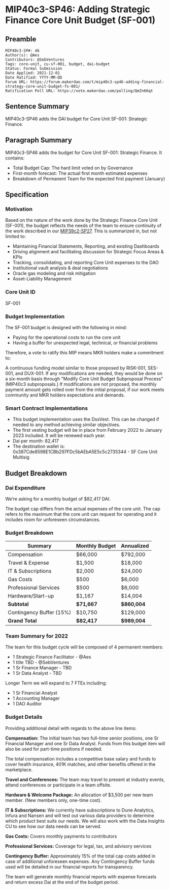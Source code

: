 # MIP40c3-SP46: Adding Strategic Finance Core Unit Budget (SF-001)

## Preamble

```
MIP40c3-SP#: 46
Author(s): @Aes 
Contributors: @SebVentures
Tags: core-unit, cu-sf-001, budget, dai-budget
Status: Formal Submission
Date Applied: 2021-12-01
Date Ratified: YYYY-MM-DD
Forum URL: https://forum.makerdao.com/t/mip40c3-sp46-adding-financial-strategy-core-unit-budget-fs-001/
Ratification Poll URL: https://vote.makerdao.com/polling/QmZn66qt
```

 ## Sentence Summary

MIP40c3-SP46 adds the DAI budget for Core Unit SF-001: Strategic Finance.

## Paragraph Summary

MIP40c3-SP46 adds the budget for Core Unit SF-001: Strategic Finance. It contains:

- Total Budget Cap: The hard limit voted on by Governance
- First-month forecast: The actual first month estimated expenses
- Breakdown of Permanent Team for the expected first payment (January)

## Specification

### Motivation

Based on the nature of the work done by the Strategic Finance Core Unit (SF-001), the budget reflects the needs of the team to ensure continuity of the work described in our [MIP39c2-SP27](https://github.com/makerdao/mips/blob/master/MIP39/MIP39c2-Subproposals/MIP39c2-SP27.md). This is summarized in, but not limited to:

- Maintaining Financial Statements, Reporting, and existing Dashboards
- Driving alignment and facilitating discussion for Strategic Focus Areas & KPIs
- Tracking, consolidating, and reporting Core Unit expenses to the DAO
- Institutional vault analysis & deal negotiations
- Oracle gas modeling and risk mitigation
- Asset-Liability Management

### Core Unit ID

SF-001

### Budget Implementation

The SF-001 budget is designed with the following in mind:

- Paying for the operational costs to run the core unit
- Having a buffer for unexpected legal, technical, or financial problems

Therefore, a vote to ratify this MIP means MKR holders make a commitment to:

A continuous funding model similar to those proposed by RISK-001, SES-001, and DUX-001. If any modifications are needed, they would be done on a six-month basis through "Modify Core Unit Budget Subproposal Process" (MIP40c3 subproposals.) If modifications are not proposed, the monthly payment amount gets rolled over from the initial proposal, if our work meets community and MKR holders expectations and demands.
 
### Smart Contract Implementations

- This budget implementation uses the DssVest. This can be changed if needed to any method achieving similar objectives.
- The first vesting budget will be in place from February 2022 to January 2023 included. It will be renewed each year.
- Dai per month: 82,417
- The destination wallet is: 0x387Cde8598E1CBb297FDc5bAEbA5E5c5c2735344 - SF Core Unit Multisig

## Budget Breakdown

### Dai Expenditure

We’re asking for a monthly budget of $82,417 DAI.

The budget cap differs from the actual expenses of the core unit. The cap refers to the maximum that the core unit can request for operating and it includes room for unforeseen circumstances.

### Budget Breakdown

| Summary | Monthly Budget | Annualized |
|---|---|---|
| Compensation | $66,000 | $792,000 |
| Travel & Expense | $1,500 | $18,000 |
| IT & Subscriptions | $2,000 | $24,000 |
| Gas Costs | $500 | $6,000 |
| Professional Services | $500 | $6,000 |
| Hardware/Start-up | $1,167 | $14,004 |
| **Subtotal** | **$71,667** | **$860,004** |
| Contingency Buffer (15%) | $10,750 | $129,000 |
| **Grand Total** | **$82,417** | **$989,004** |

### Team Summary for 2022

The team for this budget cycle will be composed of 4 permanent members:

- 1 Strategic Finance Facilitator - @Aes
- 1 title TBD - @SebVentures
- 1 Sr Finance Manager - TBD
- 1 Sr Data Analyst - TBD

Longer Term we will expand to 7 FTEs including:

- 1 Sr Financial Analyst 
- 1 Accounting Manager
- 1 DAO Auditor

### Budget Details

Providing additional detail with regards to the above line items:

**Compensation:** The initial team has two full-time senior positions, one Sr Financial Manager and one Sr Data Analyst. Funds from this budget item will also be used for part-time positions if needed.

The total compensation includes a competitive base salary and funds to cover health insurance, 401K matches, and other benefits offered in the marketplace. 

**Travel and Conferences:** The team may travel to present at industry events, attend conferences or participate in a team offsite.

**Hardware & Welcome Package:** An allocation of $3,500 per new team member. (New members only, one-time cost). 

**IT & Subscriptions:** We currently have subscriptions to Dune Analytics, Infura and Nansen and will test out various data providers to determine which product best suits our needs. We will also work with the Data Insights CU to see how our data needs can be served.

**Gas Costs:** Covers monthly payments to contributors

**Professional Services:** Coverage for legal, tax, and advisory services

**Contingency Buffer:** Approximately 15% of the total cap costs added in case of additional unforeseen expenses. Any Contingency Buffer funds used will be detailed in our financial reports for transparency. 

The team will generate monthly financial reports with expense forecasts and return excess Dai at the end of the budget period.